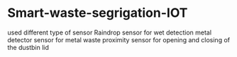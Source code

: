 # Smart-waste-segrigation-IOT
used different type of sensor
Raindrop sensor for wet detection 
metal detector sensor for metal waste
proximity sensor for opening and closing of the dustbin lid
